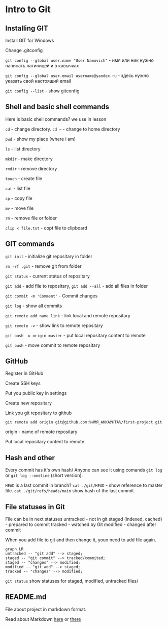 # Intro to Git

## Installing GIT
Install GIT for Windows

Change .gitconfig

```git config --global user.name "User Namovich"``` - имя или ник нужно написать латиницей и в кавычках

```git config --global user.email username@yandex.ru``` - здесь нужно указать свой настоящий email

```git config --list``` - show gitconfig

## Shell and basic shell commands

Here is basic shell commands? we use in lesson

```cd``` - change directory. ```cd ~``` - change to home directory

```pwd``` - show my place (where i am)

```ls``` - list directory

```mkdir``` - make directory

```rmdir``` - remove directory

```touch``` - create file

```cat``` - list file

```cp``` - copy file

```mv``` - move file

```rm``` - remove file or folder

```clip < file.txt```  - copt file to clipboard

## GIT commands

```git init``` - initialize git repositary in folder

```rm -rf .git``` - remove git from folder

```git status``` - current status of repositary

```git add``` - add file to repositary, ```git add --all``` - add all files in folder

```git commit -m 'Comment'``` - Commit changes

```git log``` - show all commits

```git remote add name link``` - link local and remote repositary

```git remote -v``` - show link to remote repositary

```git push -u origin master``` - put local repositary content to remote

```git push``` - move commit to remote repositary

## GitHub
Register in GitHub

Create SSH keys

Put you public key in settings

Create new repositary

Link you git repositary to github

```git remote add origin git@github.com:%ИМЯ_АККАУНТА%/first-project.git```

origin - name of remote repositary

Put local repositary content to remote

## Hash and other
Every commit has it's own hash/ Anyone can see it using comands ```git log```  or ```git log --oneline``` (short version).

```HEAD``` is a last commit in branch?
```cat ./git/HEAD``` - show reference to master file. 
```cat ./git/refs/heads/main``` show hash of the last commit.

## File statuses in Git
File can be in next statuses
untracked - not in git
staged (indexed, cached) - prepared to commit
tracked - watched by Git
modified - changed after commit

When you add file to git and then change it, youo need to add file again.

```mermaid
graph LR
untracked -- "git add" --> staged;
staged -- "git commit" --> tracked/commited;
staged -- "changes" --> modified;
modified -- "git add" --> staged;
tracked -- "changes" --> modified;
```

```git status``` show statuses for staged, modified, untracked files/


## README.md
File about project in markdown format.

Read about Markdown [here](https://gist.github.com/fomvasss/8dd8cd7f88c67a4e3727f9d39224a84c "on Github") or [there](https://www.markdownguide.org/cheat-sheet/ "Markdown")

